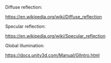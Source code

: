 Diffuse reflection:

https://en.wikipedia.org/wiki/Diffuse_reflection

Specular reflection:

https://en.wikipedia.org/wiki/Specular_reflection

Global illumination:

https://docs.unity3d.com/Manual/GIIntro.html